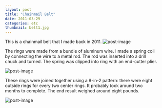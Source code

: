 ```yaml
---
layout: post
title: "Chainmail Belt"
date: 2011-03-29
categories: etc
thumbnail: belt1.jpg
---
```

This is a chainmail belt that I made back in 2011.
![post-image]({{site.url}}/assets/belt1.jpg)

The rings were made from a bundle of aluminum wire. I made a spring coil by connecting the wire to a metal rod. The rod was inserted into a
drill chuck and turned. The spring was clipped into ring with an end-cutter plier.

![post-image]({{site.url}}/assets/belt2.jpg)

These rings were joined together using a 8-in-2 pattern: there were eight outside rings for every two center rings. It probably took around
two months to complete. The end result weighed around eight pounds.

![post-image]({{site.url}}/assets/belt3.jpg)
